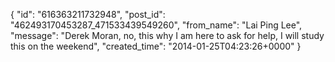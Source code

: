  {
   "id": "616363211732948",
   "post_id": "462493170453287_471533439549260",
   "from_name": "Lai Ping Lee",
   "message": "Derek Moran, no, this why I am here to ask for help, I will study this on the weekend",
   "created_time": "2014-01-25T04:23:26+0000"
 }
